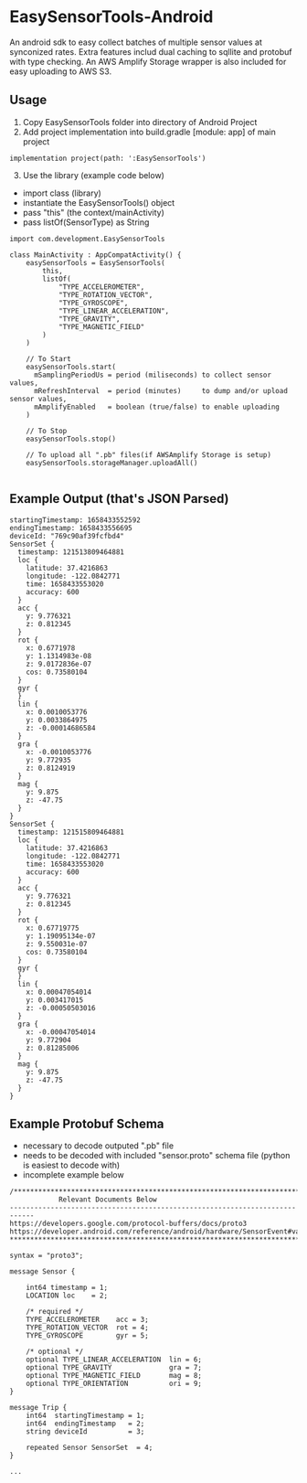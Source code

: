 # EasySensorTools-Android
An android sdk to easy collect batches of multiple sensor values at synconized rates.  Extra features includ dual caching to sqllite and protobuf with type checking.  An AWS Amplify Storage wrapper is also included for easy uploading to AWS S3.

## Usage
1. Copy EasySensorTools folder into directory of Android Project
2. Add project implementation into build.gradle [module: app] of main project
```   
implementation project(path: ':EasySensorTools')
```
3. Use the library (example code below)
- import class (library)
- instantiate the EasySensorTools() object
- pass "this" (the context/mainActivity)
- pass listOf(SensorType) as String
```
import com.development.EasySensorTools

class MainActivity : AppCompatActivity() {
    easySensorTools = EasySensorTools(
        this,
        listOf(
            "TYPE_ACCELEROMETER",
            "TYPE_ROTATION_VECTOR",
            "TYPE_GYROSCOPE",
            "TYPE_LINEAR_ACCELERATION",
            "TYPE_GRAVITY",
            "TYPE_MAGNETIC_FIELD"
        )
    )
    
    // To Start
    easySensorTools.start(
      mSamplingPeriodUs = period (miliseconds) to collect sensor values, 
      mRefreshInterval  = period (minutes)     to dump and/or upload sensor values, 
      mAmplifyEnabled   = boolean (true/false) to enable uploading
    )
    
    // To Stop
    easySensorTools.stop()
    
    // To upload all ".pb" files(if AWSAmplify Storage is setup)
    easySensorTools.storageManager.uploadAll()
    
```

## Example Output (that's JSON Parsed)
```
startingTimestamp: 1658433552592
endingTimestamp: 1658433556695
deviceId: "769c90af39fcfbd4"
SensorSet {
  timestamp: 121513809464881
  loc {
    latitude: 37.4216863
    longitude: -122.0842771
    time: 1658433553020
    accuracy: 600
  }
  acc {
    y: 9.776321
    z: 0.812345
  }
  rot {
    x: 0.6771978
    y: 1.1314983e-08
    z: 9.0172836e-07
    cos: 0.73580104
  }
  gyr {
  }
  lin {
    x: 0.0010053776
    y: 0.0033864975
    z: -0.00014686584
  }
  gra {
    x: -0.0010053776
    y: 9.772935
    z: 0.8124919
  }
  mag {
    y: 9.875
    z: -47.75
  }
}
SensorSet {
  timestamp: 121515809464881
  loc {
    latitude: 37.4216863
    longitude: -122.0842771
    time: 1658433553020
    accuracy: 600
  }
  acc {
    y: 9.776321
    z: 0.812345
  }
  rot {
    x: 0.67719775
    y: 1.19095134e-07
    z: 9.550031e-07
    cos: 0.73580104
  }
  gyr {
  }
  lin {
    x: 0.00047054014
    y: 0.003417015
    z: -0.00050503016
  }
  gra {
    x: -0.00047054014
    y: 9.772904
    z: 0.81285006
  }
  mag {
    y: 9.875
    z: -47.75
  }
}
```

## Example Protobuf Schema
- necessary to decode outputed ".pb" file
- needs to be decoded with included "sensor.proto" schema file (python is easiest to decode with)
- incomplete example below
```
/*****************************************************************************
            Relevant Documents Below
----------------------------------------------------------------------------
https://developers.google.com/protocol-buffers/docs/proto3
https://developer.android.com/reference/android/hardware/SensorEvent#values
******************************************************************************/

syntax = "proto3";

message Sensor {

    int64 timestamp = 1;
    LOCATION loc    = 2;

    /* required */
    TYPE_ACCELEROMETER    acc = 3;
    TYPE_ROTATION_VECTOR  rot = 4;
    TYPE_GYROSCOPE        gyr = 5;

    /* optional */
    optional TYPE_LINEAR_ACCELERATION  lin = 6;
    optional TYPE_GRAVITY              gra = 7;
    optional TYPE_MAGNETIC_FIELD       mag = 8;
    optional TYPE_ORIENTATION          ori = 9;
}

message Trip { 
    int64  startingTimestamp = 1;
    int64  endingTimestamp   = 2;
    string deviceId          = 3;

    repeated Sensor SensorSet  = 4;
}

...


```
 
